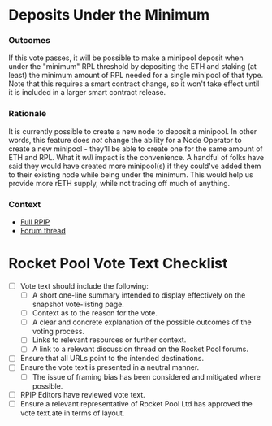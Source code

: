 # Deposits Under the Minimum

### Outcomes
 If this vote passes, it will be possible to make a minipool deposit when under the "minimum" RPL threshold by depositing the ETH and staking (at least) the minimum amount of RPL needed for a single minipool of that type. Note that this requires a smart contract change, so it won't take effect until it is included in a larger smart contract release.

### Rationale
It is currently possible to create a new node to deposit a minipool. In other words, this feature does _not_ change the ability for a Node Operator to create a new minipool - they'll be able to create one for the same amount of ETH and RPL. What it _will_ impact is the convenience. A handful of folks have said they would have created more minipool(s) if they could've added them to their existing node while being under the minimum. This would help us provide more rETH supply, while not trading off much of anything.

### Context
- [Full RPIP](https://rpips.rocketpool.net/RPIPs/RPIP-28)
- [Forum thread](https://dao.rocketpool.net/t/allow-minipool-deposits-while-under-min-rpl/2100)

# Rocket Pool Vote Text Checklist
- [ ] Vote text should include the following:
  - [ ] A short one-line summary intended to display effectively on the snapshot vote-listing page.
  - [ ] Context as to the reason for the vote.
  - [ ] A clear and concrete explanation of the possible outcomes of the voting process.
  - [ ] Links to relevant resources or further context.
  - [ ] A link to a relevant discussion thread on the Rocket Pool forums.
- [ ] Ensure that all URLs point to the intended destinations.
- [ ] Ensure the vote text is presented in a neutral manner.
  - [ ] The issue of framing bias has been considered and mitigated where possible.
- [ ] RPIP Editors have reviewed vote text.
- [ ] Ensure a relevant representative of Rocket Pool Ltd has approved the vote text.ate in terms of layout.